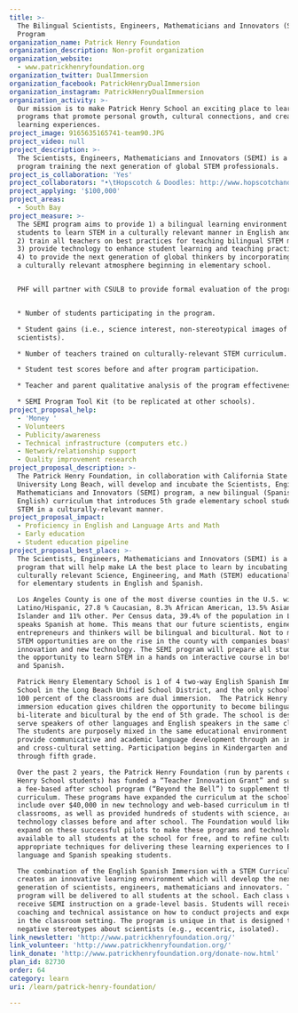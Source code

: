 ```yaml
---
title: >-
  The Bilingual Scientists, Engineers, Mathematicians and Innovators (SEMI)
  Program
organization_name: Patrick Henry Foundation
organization_description: Non-profit organization
organization_website:
  - www.patrickhenryfoundation.org
organization_twitter: DualImmersion
organization_facebook: PatrickHenryDualImmersion
organization_instagram: PatrickHenryDualImmersion
organization_activity: >-
  Our mission is to make Patrick Henry School an exciting place to learn through
  programs that promote personal growth, cultural connections, and creative
  learning experiences.
project_image: 9165635165741-team90.JPG
project_video: null
project_description: >-
  The Scientists, Engineers, Mathematicians and Innovators (SEMI) is a bilingual
  program training the next generation of global STEM professionals.
project_is_collaboration: 'Yes'
project_collaborators: "•\tHopscotch & Doodles: http://www.hopscotchanddoodles.com/, •\tPatrick Henry Foundation: http://www.patrickhenryfoundation.org/, •\tLong Beach Unified School District: http://www.lbusd.k12.ca.us/, •\tPatrick Henry Elementary School: https://henry-lbusd-ca.schoolloop.com/, •\tPatrick Henry PTA: http://patrickhenrypta.com/, •\tCalifornia State University Long Beach: https://www.csulb.edu/"
project_applying: '$100,000'
project_areas:
  - South Bay
project_measure: >-
  The SEMI program aims to provide 1) a bilingual learning environment for all
  students to learn STEM in a culturally relevant manner in English and Spanish;
  2) train all teachers on best practices for teaching bilingual STEM material,
  3) provide technology to enhance student learning and teaching practices; and
  4) to provide the next generation of global thinkers by incorporating STEM in
  a culturally relevant atmosphere beginning in elementary school. 


  PHF will partner with CSULB to provide formal evaluation of the program.


  * Number of students participating in the program.

  * Student gains (i.e., science interest, non-stereotypical images of
  scientists).

  * Number of teachers trained on culturally-relevant STEM curriculum.

  * Student test scores before and after program participation.

  * Teacher and parent qualitative analysis of the program effectiveness.

  * SEMI Program Tool Kit (to be replicated at other schools).
project_proposal_help:
  - 'Money '
  - Volunteers
  - Publicity/awareness
  - Technical infrastructure (computers etc.)
  - Network/relationship support
  - Quality improvement research
project_proposal_description: >-
  The Patrick Henry Foundation, in collaboration with California State
  University Long Beach, will develop and incubate the Scientists, Engineers,
  Mathematicians and Innovators (SEMI) program, a new bilingual (Spanish and
  English) curriculum that introduces 5th grade elementary school students to
  STEM in a culturally-relevant manner.
project_proposal_impact:
  - Proficiency in English and Language Arts and Math
  - Early education
  - Student education pipeline
project_proposal_best_place: >-
  The Scientists, Engineers, Mathematicians and Innovators (SEMI) is a bilingual
  program that will help make LA the best place to learn by incubating a
  culturally relevant Science, Engineering, and Math (STEM) educational program
  for elementary students in English and Spanish. 

  Los Angeles County is one of the most diverse counties in the U.S. with 47.7%
  Latino/Hispanic, 27.8 % Caucasian, 8.3% African American, 13.5% Asian Pacific
  Islander and 11% other. Per Census data, 39.4% of the population in LA County
  speaks Spanish at home. This means that our future scientists, engineers,
  entrepreneurs and thinkers will be bilingual and bicultural. Not to mention,
  STEM opportunities are on the rise in the county with companies boasting
  innovation and new technology. The SEMI program will prepare all students with
  the opportunity to learn STEM in a hands on interactive course in both English
  and Spanish. 

  Patrick Henry Elementary School is 1 of 4 two-way English Spanish Immersion
  School in the Long Beach Unified School District, and the only school where
  100 percent of the classrooms are dual immersion.  The Patrick Henry dual
  immersion education gives children the opportunity to become bilingual,
  bi-literate and bicultural by the end of 5th grade. The school is designed to
  serve speakers of other languages and English speakers in the same classroom.
  The students are purposely mixed in the same educational environment to
  provide communicative and academic language development through an interactive
  and cross-cultural setting. Participation begins in Kindergarten and continues
  through fifth grade. 

  Over the past 2 years, the Patrick Henry Foundation (run by parents of Patrick
  Henry School students) has funded a “Teacher Innovation Grant” and subsidized
  a fee-based after school program (“Beyond the Bell”) to supplement the regular
  curriculum. These programs have expanded the curriculum at the school to
  include over $40,000 in new technology and web-based curriculum in the
  classrooms, as well as provided hundreds of students with science, arts, and
  technology classes before and after school. The Foundation would like to
  expand on these successful pilots to make these programs and technology
  available to all students at the school for free, and to refine culturally
  appropriate techniques for delivering these learning experiences to English
  language and Spanish speaking students.

  The combination of the English Spanish Immersion with a STEM Curriculum
  creates an innovative learning environment which will develop the next
  generation of scientists, engineers, mathematicians and innovators. The SEMI
  program will be delivered to all students at the school. Each class will
  receive SEMI instruction on a grade-level basis. Students will receive
  coaching and technical assistance on how to conduct projects and experiments
  in the classroom setting. The program is unique in that is designed to dispel
  negative stereotypes about scientists (e.g., eccentric, isolated).
link_newsletter: 'http://www.patrickhenryfoundation.org/'
link_volunteer: 'http://www.patrickhenryfoundation.org/'
link_donate: 'http://www.patrickhenryfoundation.org/donate-now.html'
plan_id: 82730
order: 64
category: learn
uri: /learn/patrick-henry-foundation/

---
```

